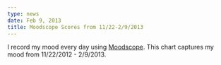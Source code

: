 ```yaml
---
type: news
date: Feb 9, 2013
title: Moodscope Scores from 11/22-2/9/2013
---
```


<script type="text/javascript" src="//ajax.googleapis.com/ajax/static/modules/gviz/1.0/chart.js"> {"dataSourceUrl":"//docs.google.com/spreadsheet/tq?key=0AodCu-4xlSyEdENrTW9fU2REWWpDZWk3S2NJZ2MyTkE&transpose=0&headers=1&range=B1%3AE77&gid=0&pub=1","options":{"titleTextStyle":{"fontSize":16},"displayAnnotations":true,"animation":{"duration":500},"width":620,"displayRangeSelector":false,"hAxis":{"useFormatFromData":true,"title":"Horizontal axis title","minValue":null,"viewWindow":{"min":null,"max":null},"maxValue":null},"wmode":"opaque","vAxes":[{"useFormatFromData":true,"title":"Left vertical axis title","minValue":null,"viewWindow":{"min":null,"max":null},"maxValue":null},{"useFormatFromData":true,"minValue":null,"viewWindow":{"min":null,"max":null},"maxValue":null}],"title":"Chart title","booleanRole":"certainty","height":371,"scaleType":"fixed","legend":"right"},"state":{},"view":{},"chartType":"AnnotatedTimeLine","chartName":"Chart 1"} </script>

I record my mood every day using <a href="http://moodscope.com">Moodscope</a>. This chart captures my mood from
11/22/2012 - 2/9/2013.
